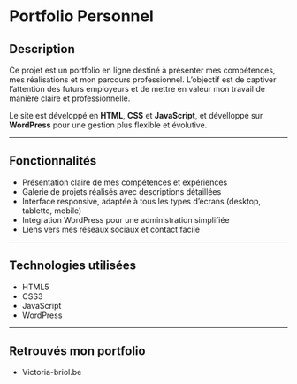 # Portfolio Personnel

## Description

Ce projet est un portfolio en ligne destiné à présenter mes compétences, mes réalisations et mon parcours professionnel. L’objectif est de captiver l’attention des futurs employeurs et de mettre en valeur mon travail de manière claire et professionnelle.

Le site est développé en **HTML**, **CSS** et **JavaScript**, et dévelloppé sur **WordPress** pour une gestion plus flexible et évolutive.

---

## Fonctionnalités

- Présentation claire de mes compétences et expériences
- Galerie de projets réalisés avec descriptions détaillées
- Interface responsive, adaptée à tous les types d’écrans (desktop, tablette, mobile)
- Intégration WordPress pour une administration simplifiée
- Liens vers mes réseaux sociaux et contact facile

---

## Technologies utilisées

- HTML5 
- CSS3  
- JavaScript 
- WordPress 

---

## Retrouvés mon portfolio
-  Victoria-briol.be

